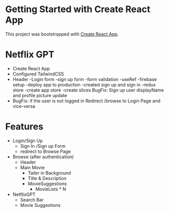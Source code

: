 # Getting Started with Create React App

This project was bootstrapped with [Create React App](https://github.com/facebook/create-react-app).


# Netflix GPT

- Create React App
- Configured TailwindCSS 
- Header
-Login form
-sign up form
-form validation 
-useRef
-firebase setup
-deploy app to production
-created sign up and sign in
-redux store
    -create app store
    -create slices
 BugFix: Sign up user displayName and profile picture update
- BugFix: if the user is not logged in Redirect /browse to Login Page and vice-versa



# Features
- Login/Sign Up
    - Sign In /Sign up Form
    - redirect to Browse Page
- Browse (after authentication)
    - Header
    - Main Movie
        - Tailer in Background
        - Title & Description
        - MovieSuggestions
            - MovieLists * N 
- NetflixGPT
    - Search Bar
    - Movie Suggestions